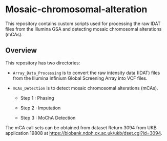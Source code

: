 # **Mosaic-chromosomal-alteration**

This repository contains custom scripts used for processing the raw IDAT files from the Illumina GSA and detecting mosaic chromosomal alterations (mCAs). 

## **Overview**

This repository has two directories:

+ `Array_Data_Processing` is to convert the raw intensity data (IDAT) files from the Illumina Infinium Global Screening Array into VCF files. 

+ `mCAs_Detection` is to detect mosaic chromosomal alterations (mCAs). 

    + Step 1 : Phasing

    + Step 2 : Imputation

    + Step 3 : MoChA Detection

The mCA call sets can be obtained from dataset Return 3094 from UKB application 19808 at https://biobank.ndph.ox.ac.uk/ukb/dset.cgi?id=3094.

